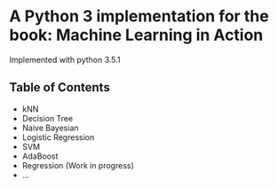 # A Python 3 implementation for the book: Machine Learning in Action

Implemented with python 3.5.1

## Table of Contents

* kNN
* Decision Tree
* Naive Bayesian
* Logistic Regression
* SVM
* AdaBoost
* Regression (Work in progress)
* ...